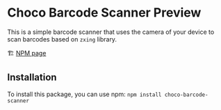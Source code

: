# Choco Barcode Scanner Preview
This is a simple barcode scanner that uses the camera of your device to scan barcodes based on `zxing` library.

🏗️ [NPM page](https://www.npmjs.com/package/choco-barcode-scanner)

## Installation
To install this package, you can use npm:
``
npm install choco-barcode-scanner
``